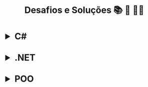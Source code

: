 <h1 align="center">Desafios e Soluções 📚 🚀 🤘🏼<h1>
 
<details>    
  <summary><strong>C#</strong></summary>  

### Introdução a Programação com C#
|       **Desafio**       |       **Solução**   |
| :-------------------: | :-------------------: |
|  Dividindo X por Y  |  [`Código`](https://github.com/Joaosam/Desafios-DIO/blob/master/Desafios/1%20-%20Introdu%C3%A7%C3%A3o%20a%20Programa%C3%A7%C3%A3o%20com%20C%23/1%20-%20Dividindo%20X%20por%20Y/DividindoXporY/Program.cs)|
|  Distância          |  [`Código`](https://github.com/Joaosam/Desafios-DIO/blob/master/Desafios/1%20-%20Introdu%C3%A7%C3%A3o%20a%20Programa%C3%A7%C3%A3o%20com%20C%23/2%20-%20Dist%C3%A2ncia/Distancia/Program.cs)|
|  Quanta Mandioca?   |  [`Código`](https://github.com/Joaosam/Desafios-DIO/blob/master/Desafios/1%20-%20Introdu%C3%A7%C3%A3o%20a%20Programa%C3%A7%C3%A3o%20com%20C%23/3%20-%20Quanta%20Mandioca/QuantaMandioca/Program.cs)|
</details>
<br>
<details>
  <summary><strong>.NET</strong></summary>

### Introdução a Programação com .NET
|       **Desafio**       |       **Solução**   |
| :-------------------: | :-------------------: |
|  Bazinga          |  [`Código`](https://github.com/Joaosam/Desafios-DIO/blob/master/Desafios/2%20-%20Introdu%C3%A7%C3%A3o%20a%20Programa%C3%A7%C3%A3o%20com%20.NET/Bazinga/Bazinga/Program.cs)|
|  Coxinha do Bueno |  [`Código`](https://github.com/Joaosam/Desafios-DIO/blob/master/Desafios/1%20-%20Introdu%C3%A7%C3%A3o%20a%20Programa%C3%A7%C3%A3o%20com%20C%23/2%20-%20Dist%C3%A2ncia/Distancia/Program.cs)|

### Solução de problemas com .NET
|       **Desafio**       |       **Solução**   |
| :-------------------: | :-------------------: |
|  Validação de Notas          |  [`Código`](https://github.com/Joaosam/Desafios-DIO/blob/master/Desafios/4%20-%20Solu%C3%A7%C3%A3o%20de%20problemas%20com%20.NET/ValidacaoDeNotas/Program.cs)|
|  Compras no Supermercado |  [`Código`](https://github.com/Joaosam/Desafios-DIO/blob/master/Desafios/4%20-%20Solu%C3%A7%C3%A3o%20de%20problemas%20com%20.NET/2%20-%20Compras%20no%20Supermercado/ComprasNoSupermercado/Program.cs)|
|  Validador de Senhas |  [`Código`](https://github.com/Joaosam/Desafios-DIO/blob/master/Desafios/4%20-%20Solu%C3%A7%C3%A3o%20de%20problemas%20com%20.NET/3%20-%20Validador%20de%20Senhas/ValidadorDeSenhas/Program.cs)|
|  FIla do Banco |  [`Código`](https://github.com/Joaosam/Desafios-DIO/blob/master/Desafios/4%20-%20Solu%C3%A7%C3%A3o%20de%20problemas%20com%20.NET/4%20-%20Fila%20do%20banco/FilaDoBanco/Program.cs)|
</details>
<br>
<details>
  <summary><strong>POO</strong></summary>

### Treino em POO
|       **Desafio**       |       **Solução**   |
| :-------------------: | :-------------------: |
|  Transações Bancárias          |  [`Código`](https://github.com/Joaosam/Desafios-DIO/blob/master/Desafios/3%20-%20Desafio%20-%20Transa%C3%A7%C3%B5es%20Banc%C3%A1rias/Program.cs)|
</details>
